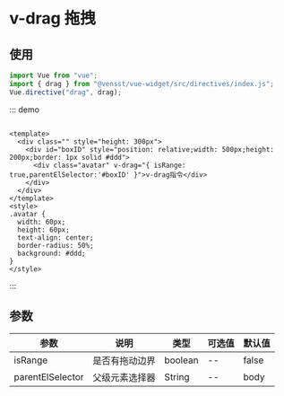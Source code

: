 # v-drag 拖拽

## 使用

```js
import Vue from "vue";
import { drag } from "@vensst/vue-widget/src/directives/index.js";
Vue.directive("drag", drag);
```

::: demo

```vue

<template>
  <div class="" style="height: 300px">
    <div id="boxID" style="position: relative;width: 500px;height: 200px;border: 1px solid #ddd">
      <div class="avatar" v-drag="{ isRange: true,parentElSelector:'#boxID' }">v-drag指令</div>
    </div>
  </div>
</template>
<style>
.avatar {
  width: 60px;
  height: 60px;
  text-align: center;
  border-radius: 50%;
  background: #ddd;
}
</style>
```

:::

## 参数

| 参数               | 说明      | 类型      | 可选值 | 默认值   |
|------------------|---------|---------|-----|-------|
| isRange          | 是否有拖动边界 | boolean | --  | false |
| parentElSelector | 父级元素选择器 | String  | --  | body  |
